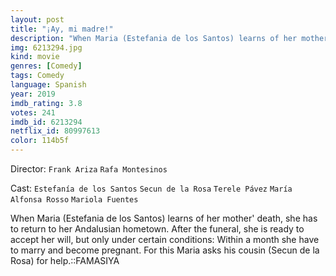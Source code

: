 ```yaml
---
layout: post
title: "¡Ay, mi madre!"
description: "When Maria (Estefania de los Santos) learns of her mother' death, she has to return to her Andalusian hometown. After the funeral, she is ready to accept her will, but only under certain conditions: Within a month she have to marry and become pregnant. For this Maria asks his cousin (Secun de la Rosa) for help..."
img: 6213294.jpg
kind: movie
genres: [Comedy]
tags: Comedy 
language: Spanish
year: 2019
imdb_rating: 3.8
votes: 241
imdb_id: 6213294
netflix_id: 80997613
color: 114b5f
---
```

Director: `Frank Ariza` `Rafa Montesinos`  

Cast: `Estefanía de los Santos` `Secun de la Rosa` `Terele Pávez` `María Alfonsa Rosso` `Mariola Fuentes` 

When Maria (Estefania de los Santos) learns of her mother' death, she has to return to her Andalusian hometown. After the funeral, she is ready to accept her will, but only under certain conditions: Within a month she have to marry and become pregnant. For this Maria asks his cousin (Secun de la Rosa) for help.::FAMASIYA